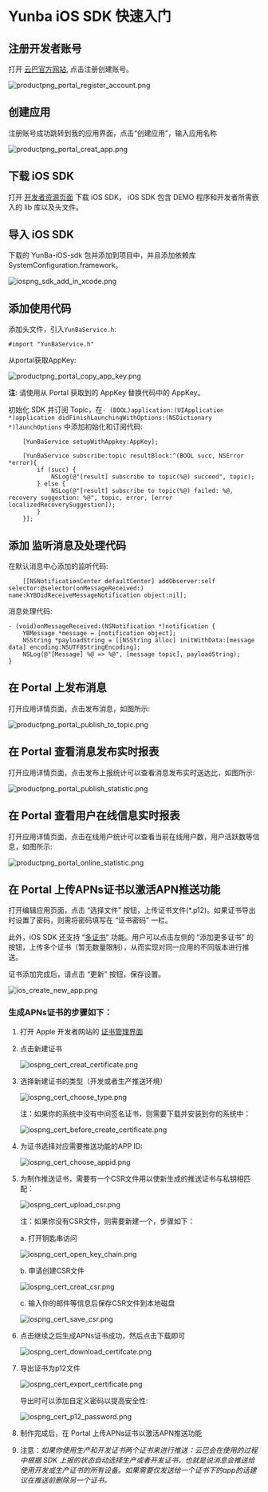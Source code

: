 # Yunba iOS SDK 快速入门
## 注册开发者账号
打开 [云巴官方网站](https://yunba.io), 点击注册创建账号。  

![productpng_portal_register_account.png](https://raw.githubusercontent.com/yunba/docs/master/image/productpng_portal_register_account.png)

## 创建应用
注册账号成功跳转到我的应用界面，点击“创建应用”，输入应用名称  

![productpng_portal_creat_app.png](https://raw.githubusercontent.com/yunba/docs/master/image/productpng_portal_creat_app.png)

## 下载 iOS SDK

打开 [开发者资源页面](https://yunba.io/developers/>) 下载 iOS SDK， iOS SDK 包含 DEMO 程序和开发者所需嵌入的 lib 库以及头文件。  

## 导入 iOS SDK

下载的 YunBa-iOS-sdk 包并添加到项目中，并且添加依赖库SystemConfiguration.framework。  

![iospng_sdk_add_in_xcode.png](https://raw.githubusercontent.com/yunba/docs/master/image/iospng_sdk_add_in_xcode.png)

## 添加使用代码

添加头文件，引入`YunBaService.h`:  

```objective_c
#import "YunBaService.h"
```

从portal获取AppKey:  

![productpng_portal_copy_app_key.png](https://raw.githubusercontent.com/yunba/docs/master/image/productpng_portal_copy_app_key.png)

**注**: 请使用从 Portal 获取到的 AppKey 替换代码中的 AppKey。

初始化 SDK 并订阅 Topic，在`- (BOOL)application:(UIApplication *)application didFinishLaunchingWithOptions:(NSDictionary *)launchOptions` 中添加初始化和订阅代码:  

```objective_c
    [YunBaService setupWithAppkey:AppKey];

    [YunBaService subscribe:topic resultBlock:^(BOOL succ, NSError *error){
        if (succ) {
            NSLog(@"[result] subscribe to topic(%@) succeed", topic);
        } else {
            NSLog(@"[result] subscribe to topic(%@) failed: %@, recovery suggestion: %@", topic, error, [error localizedRecoverySuggestion]);
        }
    }];
```

## 添加 监听消息及处理代码
在默认消息中心添加的监听代码:  

```objective_c
    [[NSNotificationCenter defaultCenter] addObserver:self selector:@selector(onMessageReceived:) name:kYBDidReceiveMessageNotification object:nil];
```

消息处理代码:  

```objective_c
- (void)onMessageReceived:(NSNotification *)notification {
    YBMessage *message = [notification object];
    NSString *payloadString = [[NSString alloc] initWithData:[message data] encoding:NSUTF8StringEncoding];
    NSLog(@"[Message] %@ => %@", [message topic], payloadString);
}
```

## 在 Portal 上发布消息

打开应用详情页面，点击发布消息，如图所示:  

![productpng_portal_publish_to_topic.png](https://raw.githubusercontent.com/yunba/docs/master/image/productpng_portal_publish_to_topic.png)

## 在 Portal 查看消息发布实时报表

打开应用详情页面，点击发布上报统计可以查看消息发布实时送达比，如图所示:  

![productpng_portal_publish_statistic.png](https://raw.githubusercontent.com/yunba/docs/master/image/productpng_portal_publish_statistic.png)

## 在 Portal 查看用户在线信息实时报表

打开应用详情页面，点击在线用户统计可以查看当前在线用户数，用户活跃数等信息，如图所示:  

![productpng_portal_online_statistic.png](https://raw.githubusercontent.com/yunba/docs/master/image/productpng_portal_online_statistic.png)

## 在 Portal 上传APNs证书以激活APN推送功能

打开编辑应用页面，点击 “选择文件” 按钮，上传证书文件(*.p12)。如果证书导出时设置了密码，则需将密码填写在 “证书密码” 一栏。

此外，iOS SDK 还支持 “[多证书](ios_kb_multiple_certificates.md)” 功能。用户可以点击左侧的 “添加更多证书” 的按钮，上传多个证书（暂无数量限制），从而实现对同一应用的不同版本进行推送。

证书添加完成后，请点击 “更新” 按钮，保存设置。

![ios_create_new_app.png](https://raw.githubusercontent.com/yunba/docs/master/image/iospng_portal_add_certificate.png)

### 生成APNs证书的步骤如下：
1. 打开 Apple 开发者网站的 [证书管理界面](https://developer.apple.com/account/ios/certificate/)

2. 点击新建证书  

	![iospng_cert_creat_certificate.png](https://raw.githubusercontent.com/yunba/docs/master/image/iospng_cert_creat_certificate.png)

3. 选择新建证书的类型（开发或者生产推送环境）

	![iospng_cert_choose_type.png](https://raw.githubusercontent.com/yunba/docs/master/image/iospng_cert_choose_type.png)

	注：如果你的系统中没有中间签名证书，则需要下载并安装到你的系统中：  

	![iospng_cert_before_create_certificate.png](https://raw.githubusercontent.com/yunba/docs/master/image/iospng_cert_before_create_certificate.png)

4. 为证书选择对应需要推送功能的APP ID:  

	![iospng_cert_choose_appid.png](https://raw.githubusercontent.com/yunba/docs/master/image/iospng_cert_choose_appid.png)

5. 为制作推送证书，需要有一个CSR文件用以使新生成的推送证书与私钥相匹配：

	![iospng_cert_upload_csr.png](https://raw.githubusercontent.com/yunba/docs/master/image/iospng_cert_upload_csr.png)
	
	注：如果你没有CSR文件，则需要新建一个，步骤如下：  

	a. 打开钥匙串访问  

	![iospng_cert_open_key_chain.png](https://raw.githubusercontent.com/yunba/docs/master/image/iospng_cert_open_key_chain.png)
	
	b. 申请创建CSR文件  

	![iospng_cert_creat_csr.png](https://raw.githubusercontent.com/yunba/docs/master/image/iospng_cert_creat_csr.png)
	
	c. 输入你的邮件等信息后保存CSR文件到本地磁盘  

	![iospng_cert_save_csr.png](https://raw.githubusercontent.com/yunba/docs/master/image/iospng_cert_save_csr.png)

6. 点击继续之后生成APNs证书成功，然后点击下载即可  

	![iospng_cert_download_certifcate.png](https://raw.githubusercontent.com/yunba/docs/master/image/iospng_cert_download_certifcate.png)
7. 导出证书为p12文件

	![iospng_cert_export_certificate.png](https://raw.githubusercontent.com/yunba/docs/master/image/iospng_cert_export_certificate.png)

	导出时可以添加自定义密码以提高安全性:

	![iospng_cert_p12_password.png](https://raw.githubusercontent.com/yunba/docs/master/image/iospng_cert_p12_password.png)

8. 制作完成后，在 Portal 上传APNs证书以激活APN推送功能
	
9. 注意：*如果你使用生产和开发证书两个证书来进行推送：云巴会在使用的过程中根据 SDK 上报的状态自动选择生产或者开发证书，也就是说消息会推送给使用开发或生产证书的所有设备。如果需要仅发送给一个证书下的app的话建议在推送前删除另一个证书。*
